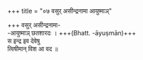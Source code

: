 +++
title = "०७ वसुर् असीन्द्रनामा आयुष्माञ्"

+++
वसुर् असीन्द्रनामा-  
-आयुष्माञ् छतशारदः । +++(Bhatt. -āyuṣmān)+++  
स इन्द्र इव देवेषु  
त्विषीमान् विश आ वद ॥